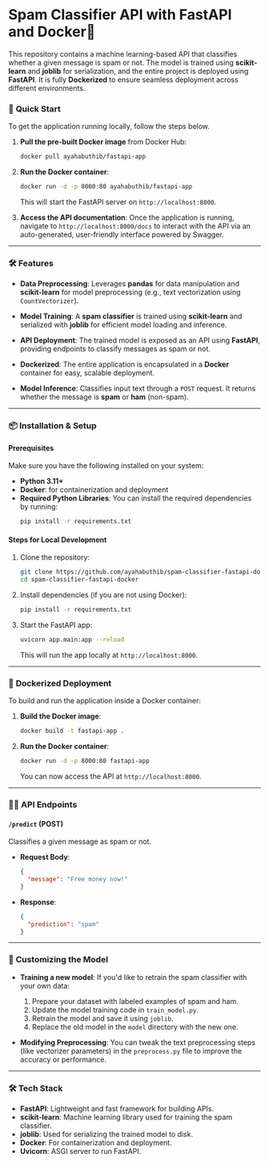 
# Spam Classifier API with FastAPI and Docker🐳

This repository contains a machine learning-based API that classifies whether a given message is spam or not. The model is trained using **scikit-learn** and **joblib** for serialization, and the entire project is deployed using **FastAPI**. It is fully **Dockerized** to ensure seamless deployment across different environments.

### 🚀 **Quick Start**

To get the application running locally, follow the steps below.

1. **Pull the pre-built Docker image** from Docker Hub:
   ```bash
   docker pull ayahabuthib/fastapi-app
   ```

2. **Run the Docker container**:
   ```bash
   docker run -d -p 8000:80 ayahabuthib/fastapi-app
   ```
   This will start the FastAPI server on `http://localhost:8000`.

3. **Access the API documentation**:
   Once the application is running, navigate to `http://localhost:8000/docs` to interact with the API via an auto-generated, user-friendly interface powered by Swagger.

---

### 🛠️ **Features**

- **Data Preprocessing**: Leverages **pandas** for data manipulation and **scikit-learn** for model preprocessing (e.g., text vectorization using `CountVectorizer`).
  
- **Model Training**: A **spam classifier** is trained using **scikit-learn** and serialized with **joblib** for efficient model loading and inference.

- **API Deployment**: The trained model is exposed as an API using **FastAPI**, providing endpoints to classify messages as spam or not.

- **Dockerized**: The entire application is encapsulated in a **Docker** container for easy, scalable deployment.

- **Model Inference**: Classifies input text through a `POST` request. It returns whether the message is **spam** or **ham** (non-spam).

---

### 📦 **Installation & Setup**

#### Prerequisites

Make sure you have the following installed on your system:

- **Python 3.11+**
- **Docker**: for containerization and deployment
- **Required Python Libraries**: You can install the required dependencies by running:
  ```bash
  pip install -r requirements.txt
  ```

#### Steps for Local Development

1. Clone the repository:
   ```bash
   git clone https://github.com/ayahabuthib/spam-classifier-fastapi-docker.git
   cd spam-classifier-fastapi-docker
   ```

2. Install dependencies (if you are not using Docker):
   ```bash
   pip install -r requirements.txt
   ```

3. Start the FastAPI app:
   ```bash
   uvicorn app.main:app --reload
   ```
   This will run the app locally at `http://localhost:8000`.

---

### 🚢 **Dockerized Deployment**

To build and run the application inside a Docker container:

1. **Build the Docker image**:
   ```bash
   docker build -t fastapi-app .
   ```

2. **Run the Docker container**:
   ```bash
   docker run -d -p 8000:80 fastapi-app
   ```
   You can now access the API at `http://localhost:8000`.

---

### 🧑‍💻 **API Endpoints**

#### `/predict` (POST)

Classifies a given message as spam or not.

- **Request Body**:
  ```json
  {
    "message": "Free money now!"
  }
  ```

- **Response**:
  ```json
  {
    "prediction": "spam"
  }
  ```

---

### 🔧 **Customizing the Model**

- **Training a new model**: If you'd like to retrain the spam classifier with your own data:
  1. Prepare your dataset with labeled examples of spam and ham.
  2. Update the model training code in `train_model.py`.
  3. Retrain the model and save it using `joblib`.
  4. Replace the old model in the `model` directory with the new one.

- **Modifying Preprocessing**: You can tweak the text preprocessing steps (like vectorizer parameters) in the `preprocess.py` file to improve the accuracy or performance.

---

### 🛠️ **Tech Stack**

- **FastAPI**: Lightweight and fast framework for building APIs.
- **scikit-learn**: Machine learning library used for training the spam classifier.
- **joblib**: Used for serializing the trained model to disk.
- **Docker**: For containerization and deployment.
- **Uvicorn**: ASGI server to run FastAPI.
